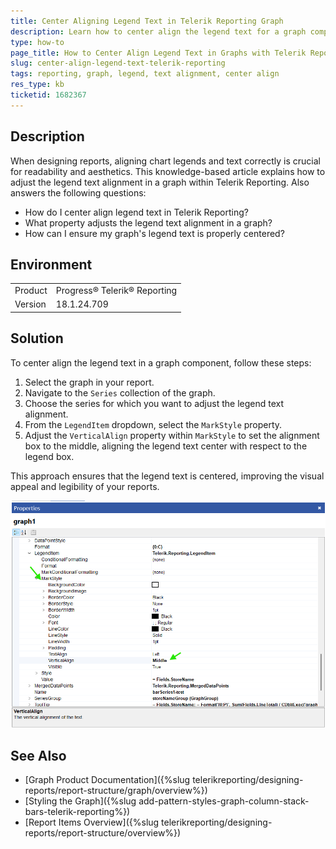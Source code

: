 ```yaml
---
title: Center Aligning Legend Text in Telerik Reporting Graph
description: Learn how to center align the legend text for a graph component in Telerik Reporting.
type: how-to
page_title: How to Center Align Legend Text in Graphs with Telerik Reporting
slug: center-align-legend-text-telerik-reporting
tags: reporting, graph, legend, text alignment, center align
res_type: kb
ticketid: 1682367
---
```


## Description
When designing reports, aligning chart legends and text correctly is crucial for readability and aesthetics. This knowledge-based article explains how to adjust the legend text alignment in a graph within Telerik Reporting. Also answers the following questions:
- How do I center align legend text in Telerik Reporting?
- What property adjusts the legend text alignment in a graph?
- How can I ensure my graph's legend text is properly centered?

## Environment
<table>
  <tbody>
      <tr>
        <td>Product</td>
        <td>Progress® Telerik® Reporting</td>
      </tr>
      <tr>
        <td>Version</td>
        <td>18.1.24.709</td>
      </tr>
    </tbody>
</table>

## Solution
To center align the legend text in a graph component, follow these steps:

1. Select the graph in your report.
2. Navigate to the `Series` collection of the graph.
3. Choose the series for which you want to adjust the legend text alignment.
4. From the `LegendItem` dropdown, select the `MarkStyle` property.
5. Adjust the `VerticalAlign` property within `MarkStyle` to set the alignment box to the middle, aligning the legend text center with respect to the legend box.

This approach ensures that the legend text is centered, improving the visual appeal and legibility of your reports.

![How to center align legend text](images/centerAlignLegendText.png)

## See Also
* [Graph Product Documentation]({%slug telerikreporting/designing-reports/report-structure/graph/overview%})
* [Styling the Graph]({%slug add-pattern-styles-graph-column-stack-bars-telerik-reporting%})
* [Report Items Overview]({%slug telerikreporting/designing-reports/report-structure/overview%})
